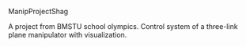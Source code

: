 ManipProjectShag

A project from BMSTU school olympics.
Control system of a three-link plane manipulator with visualization.

